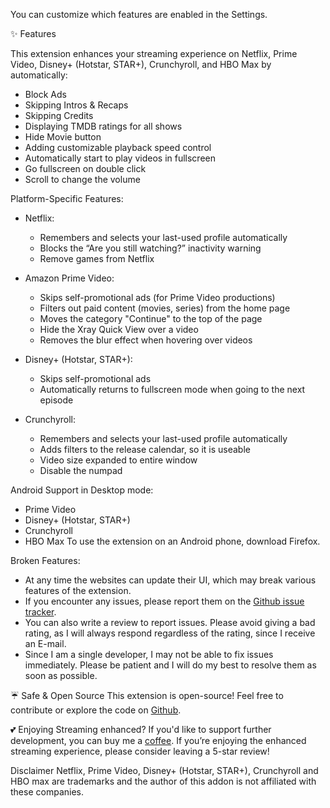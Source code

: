 You can customize which features are enabled in the Settings.

✨ Features

This extension enhances your streaming experience on Netflix, Prime Video, Disney+ (Hotstar, STAR+), Crunchyroll, and HBO Max by automatically:

- Block Ads
- Skipping Intros & Recaps
- Skipping Credits
- Displaying TMDB ratings for all shows
- Hide Movie button
- Adding customizable playback speed control
- Automatically start to play videos in fullscreen
- Go fullscreen on double click
- Scroll to change the volume

Platform-Specific Features:

- Netflix:
    - Remembers and selects your last-used profile automatically
    - Blocks the “Are you still watching?” inactivity warning
    - Remove games from Netflix

- Amazon Prime Video:
    - Skips self-promotional ads (for Prime Video productions)
    - Filters out paid content (movies, series) from the home page
    - Moves the category "Continue" to the top of the page
    - Hide the Xray Quick View over a video
    - Removes the blur effect when hovering over videos

- Disney+ (Hotstar, STAR+):
    - Skips self-promotional ads
    - Automatically returns to fullscreen mode when going to the next episode

- Crunchyroll:
    - Remembers and selects your last-used profile automatically
    - Adds filters to the release calendar, so it is useable
    - Video size expanded to entire window
    - Disable the numpad

Android Support in Desktop mode:

- Prime Video
- Disney+ (Hotstar, STAR+)
- Crunchyroll
- HBO Max
  To use the extension on an Android phone, download Firefox.

Broken Features:

- At any time the websites can update their UI, which may break various features of the extension.
- If you encounter any issues, please report them on the [Github issue tracker](https://github.com/Dreamlinerm/Netflix-Prime-Auto-Skip/issues).
- You can also write a review to report issues. Please avoid giving a bad rating, as I will always respond regardless of the rating, since I receive an E-mail.
- Since I am a single developer, I may not be able to fix issues immediately. Please be patient and I will do my best to resolve them as soon as possible.

☔ Safe & Open Source
This extension is open-source! Feel free to contribute or explore the code on [Github](https://github.com/Dreamlinerm/Netflix-Prime-Auto-Skip).

💕 Enjoying Streaming enhanced?
If you'd like to support further development, you can buy me a [coffee](https://github.com/sponsors/Dreamlinerm).
If you’re enjoying the enhanced streaming experience, please consider leaving a 5-star review!

Disclaimer
Netflix, Prime Video, Disney+ (Hotstar, STAR+), Crunchyroll and HBO max are trademarks and the author of this addon is not affiliated with these companies.
